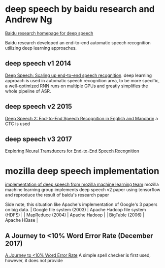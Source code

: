 # deep speech by baidu research and Andrew Ng
[Baidu research homepage for deep speech](http://research.baidu.com/Blog/index-view?id=90)

Baidu research developed an end-to-end automatic speech recognition utilizing deep learning approaches.

## deep speech v1 2014
[Deep Speech: Scaling up end-to-end speech recognition](https://arxiv.org/abs/1412.5567).
deep learning approach is used in automatic speech recognition area, to be more specific, a well-optimized RNN runs on multiple GPUs and greatly simplifies the whole pipeline of ASR.

## deep speech v2 2015
[Deep Speech 2: End-to-End Speech Recognition in English and Mandarin](https://arxiv.org/abs/1512.02595)
a CTC is used

## deep speech v3 2017
[Exploring Neural Transducers for End-to-End Speech Recognition](https://arxiv.org/abs/1707.07413)

# mozilla deep speech implementation
[implementation of deep speech from mozilla machine learning team](https://github.com/mozilla/DeepSpeech)
mozilla machine learning group implements deep speech v2 paper using tensorflow and reproduce the result of baidu's research paper

Side note, this situation like Apache's implementation of Google's 3 papers on big data.
| Google file system (2003)  | Apache Hadoop file system (HDFS) |
| MapReduce (2004)           | Apache Hadoop                    |
| BigTable (2006)            | Apache HBase                     |

## A Journey to <10% Word Error Rate (December 2017)
[A Journey to <10% Word Error Rate](https://hacks.mozilla.org/2017/11/a-journey-to-10-word-error-rate/)
A simple spell checker is first used, however, it does not provide